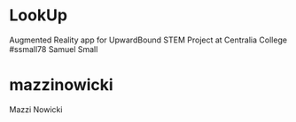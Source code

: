 # LookUp
Augmented Reality app for UpwardBound STEM Project at Centralia College
#ssmall78
Samuel Small
# mazzinowicki
Mazzi Nowicki
